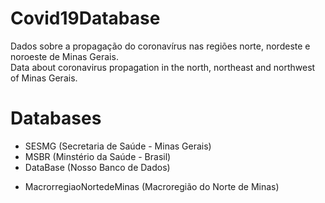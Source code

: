# Covid19Database <br>

Dados sobre a propagação do coronavírus nas regiões norte, nordeste e noroeste de Minas Gerais.<br>
Data about coronavirus propagation in the north, northeast and northwest of Minas Gerais. <br>

# Databases 

* SESMG (Secretaria de Saúde - Minas Gerais)
* MSBR (Minstério da Saúde - Brasil)
* DataBase (Nosso Banco de Dados)
- MacrorregiaoNortedeMinas (Macroregião do Norte de Minas)





